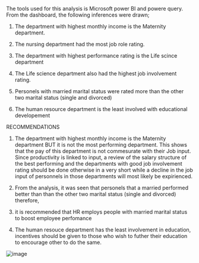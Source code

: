 The tools used for this analysis is Microsoft power BI and powere query.
From the dashboard, the following inferences were drawn; 
1. The department with highest monthly income is the Maternity department.

2. The nursing department had the most job role rating.

3. The department with highest performance rating is the Life scince department

4. The Life science department also had the highest job involvement rating.

5. Personels with married marital status were rated more than the other two marital status (single and divorced)

6. The human resource department is the least involved with educational developement

RECOMMENDATIONS
1. The department with highest monthly income is the Maternity department BUT it is not the most performing department.
   This shows that the pay of this department is not commesurate with their Job input. Since productivity is linked to input,
   a review of the salary structure of the best performing and the departments with good job involvement rating should be done otherwise
   in a very short while a decline in the job input of personnels in those departments will most likely be expirienced.

3. From the analysis, it was seen that personels that a married performed better than than the other two marital status (single and divorced) therefore,

4.  it is recommended that HR employs people with married marital status to boost employee perfomance

5. The human resouce department has the least involvement in education, incentives should be given to those who wish to futher their education to encourage other to do the same.

![image](https://github.com/user-attachments/assets/124327e5-3a4b-4a92-b02b-ebe4948c2d3d)

